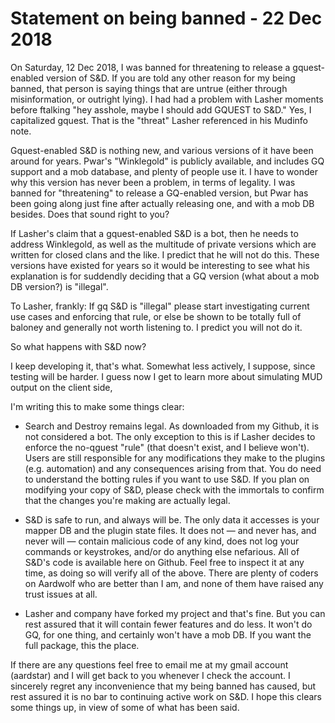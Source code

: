 # Statement on being banned - 22 Dec 2018

On Saturday, 12 Dec 2018, I was banned for threatening to release a gquest-enabled version of S&D.  If you are told any other reason for my being banned, that person is saying things that are untrue (either through misinformation, or outright lying).  I had had a problem with Lasher moments before ftalking "hey asshole, maybe I should add GQUEST to S&D."  Yes, I capitalized gquest.  That is the "threat" Lasher referenced in his Mudinfo note.

Gquest-enabled S&D is nothing new, and various versions of it have been around for years.  Pwar's "Winklegold" is publicly available, and includes GQ support and a mob database, and plenty of people use it.  I have to wonder why this version has never been a problem, in terms of legality.  I was banned for "threatening" to release a GQ-enabled version, but Pwar has been going along just fine after actually releasing one, and with a mob DB besides.  Does that sound right to you?

If Lasher's claim that a gquest-enabled S&D is a bot, then he needs to address Winklegold, as well as the multitude of private versions which are written for closed clans and the like.  I predict that he will not do this.  These versions have existed for years so it would be interesting to see what his explanation is for suddendly deciding that a GQ version (what about a mob DB version?) is "illegal".  

To Lasher, frankly:  If gq S&D is "illegal" please start investigating current use cases and enforcing that rule, or else be shown to be totally full of baloney and generally not worth listening to.  I predict you will not do it.

So what happens with S&D now?

I keep developing it, that's what.  Somewhat less actively, I suppose, since testing will be harder.  I guess now I get to learn more about simulating MUD output on the client side, 

I'm writing this to make some things clear:

- Search and Destroy remains legal.  As downloaded from my Github, it is not considered a bot.  The only exception to this is if Lasher decides to enforce the no-qguest "rule" (that doesn't exist, and I believe won't). Users are still responsible for any modifications they make to the plugins (e.g. automation) and any consequences arising from that.  You do need to understand the botting rules if you want to use S&D.  If you plan on modifying your copy of S&D, please check with the immortals to confirm that the changes you're making are actually legal.

- S&D is safe to run, and always will be.  The only data it accesses is your mapper DB and the plugin state files.  It does not — and never has, and never will — contain malicious code of any kind, does not log your commands or keystrokes, and/or do anything else nefarious.  All of S&D's code is available here on Github.  Feel free to inspect it at any time, as doing so will verify all of the above.  There are plenty of coders on Aardwolf who are better than I am, and none of them have raised any trust issues at all.

- Lasher and company have forked my project and that's fine.  But you can rest assured that it will contain fewer features and do less.  It won't do GQ, for one thing, and certainly won't have a mob DB.  If you want the full package, this the place.  

If there are any questions feel free to email me at my gmail account (aardstar) and I will get back to you whenever I check the account.  I sincerely regret any inconvenience that my being banned has caused, but rest assured it is no bar to continuing active work on S&D.  I hope this clears some things up, in view of some of what has been said.

